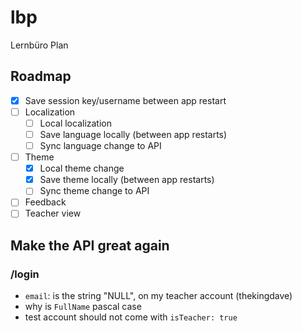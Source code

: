 # lbp

Lernbüro Plan

## Roadmap
* [x] Save session key/username between app restart
* [ ] Localization
    * [ ] Local localization
    * [ ] Save language locally (between app restarts)
    * [ ] Sync language change to API
* [ ] Theme
    * [x] Local theme change
    * [x] Save theme locally (between app restarts)
    * [ ] Sync theme change to API
* [ ] Feedback
* [ ] Teacher view 

## Make the API great again

### /login
* `email`: is the string "NULL", on my teacher account (thekingdave)
* why is `FullName` pascal case
* test account should not come with `isTeacher: true`
